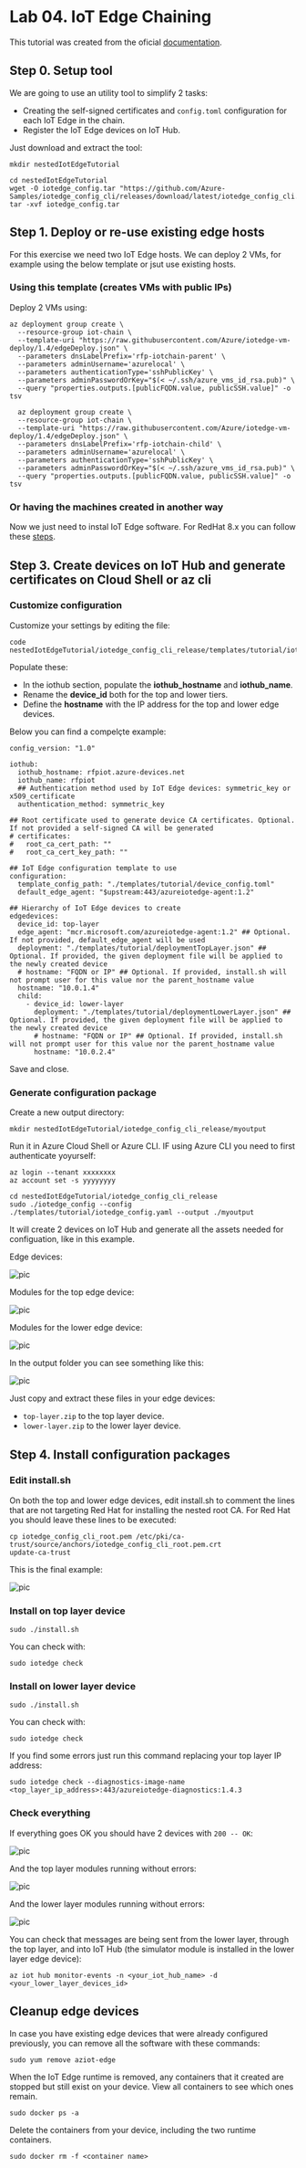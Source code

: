 # Lab 04. IoT Edge Chaining

This tutorial was created from the oficial [documentation](https://learn.microsoft.com/en-us/azure/iot-edge/tutorial-nested-iot-edge?view=iotedge-1.4).

## Step 0. Setup tool

We are going to use an utility tool to simplify 2 tasks:
- Creating the self-signed certificates and `config.toml` configuration for each IoT Edge in the chain.
- Register the IoT Edge devices on IoT Hub.

Just download and extract the tool:

```
mkdir nestedIotEdgeTutorial

cd nestedIotEdgeTutorial
wget -O iotedge_config.tar "https://github.com/Azure-Samples/iotedge_config_cli/releases/download/latest/iotedge_config_cli.tar.gz"
tar -xvf iotedge_config.tar
```

## Step 1. Deploy or re-use existing edge hosts

For this exercise we need two IoT Edge hosts. We can deploy 2 VMs, for example using the below template or jsut use existing hosts.

### Using this template (creates VMs with public IPs)

Deploy 2 VMs using:

```
az deployment group create \
  --resource-group iot-chain \
  --template-uri "https://raw.githubusercontent.com/Azure/iotedge-vm-deploy/1.4/edgeDeploy.json" \
  --parameters dnsLabelPrefix='rfp-iotchain-parent' \
  --parameters adminUsername='azurelocal' \
  --parameters authenticationType='sshPublicKey' \
  --parameters adminPasswordOrKey="$(< ~/.ssh/azure_vms_id_rsa.pub)" \
  --query "properties.outputs.[publicFQDN.value, publicSSH.value]" -o tsv

  az deployment group create \
  --resource-group iot-chain \
  --template-uri "https://raw.githubusercontent.com/Azure/iotedge-vm-deploy/1.4/edgeDeploy.json" \
  --parameters dnsLabelPrefix='rfp-iotchain-child' \
  --parameters adminUsername='azurelocal' \
  --parameters authenticationType='sshPublicKey' \
  --parameters adminPasswordOrKey="$(< ~/.ssh/azure_vms_id_rsa.pub)" \
  --query "properties.outputs.[publicFQDN.value, publicSSH.value]" -o tsv
```

### Or having the machines created in another way

Now we just need to instal IoT Edge software. For RedHat 8.x you can follow these [steps](./install-iotedge.md).


## Step 3. Create devices on IoT Hub and generate certificates on Cloud Shell or az cli


### Customize configuration

Customize your settings by editing the file:

```
code nestedIotEdgeTutorial/iotedge_config_cli_release/templates/tutorial/iotedge_config.yaml
```

Populate these:

- In the iothub section, populate the **iothub_hostname** and **iothub_name**.
- Rename the **device_id** both for the top and lower tiers.
- Define the **hostname** with the IP address for the top and lower edge devices.

Below you can find a compelçte example:

```
config_version: "1.0"

iothub:
  iothub_hostname: rfpiot.azure-devices.net
  iothub_name: rfpiot
  ## Authentication method used by IoT Edge devices: symmetric_key or x509_certificate
  authentication_method: symmetric_key 

## Root certificate used to generate device CA certificates. Optional. If not provided a self-signed CA will be generated
# certificates:
#   root_ca_cert_path: ""
#   root_ca_cert_key_path: ""

## IoT Edge configuration template to use
configuration:
  template_config_path: "./templates/tutorial/device_config.toml"
  default_edge_agent: "$upstream:443/azureiotedge-agent:1.2"

## Hierarchy of IoT Edge devices to create
edgedevices:
  device_id: top-layer
  edge_agent: "mcr.microsoft.com/azureiotedge-agent:1.2" ## Optional. If not provided, default_edge_agent will be used
  deployment: "./templates/tutorial/deploymentTopLayer.json" ## Optional. If provided, the given deployment file will be applied to the newly created device
  # hostname: "FQDN or IP" ## Optional. If provided, install.sh will not prompt user for this value nor the parent_hostname value
  hostname: "10.0.1.4"
  child:
    - device_id: lower-layer
      deployment: "./templates/tutorial/deploymentLowerLayer.json" ## Optional. If provided, the given deployment file will be applied to the newly created device
      # hostname: "FQDN or IP" ## Optional. If provided, install.sh will not prompt user for this value nor the parent_hostname value
      hostname: "10.0.2.4"
```

Save and close.

### Generate configuration package

Create a new output directory:

```
mkdir nestedIotEdgeTutorial/iotedge_config_cli_release/myoutput
```

Run it in Azure Cloud Shell or Azure CLI. IF using Azure CLI you need to first authenticate yoyurself:

```
az login --tenant xxxxxxxx
az account set -s yyyyyyyy

cd nestedIotEdgeTutorial/iotedge_config_cli_release
sudo ./iotedge_config --config ./templates/tutorial/iotedge_config.yaml --output ./myoutput
```

It will create 2 devices on IoT Hub and generate all the assets needed for configuation, like in this example.

Edge devices:

![pic](./images/iot-edge-chaining-1.png)

Modules for the top edge device:

![pic](./images/iot-edge-chaining-2.png)

Modules for the lower edge device:

![pic](./images/iot-edge-chaining-3.png)

In the output folder you can see something like this:

![pic](./images/iot-edge-chaining-4.png)

Just copy and extract these files in your edge devices:
- `top-layer.zip` to the top layer device. 
- `lower-layer.zip` to the lower layer device. 


## Step 4. Install configuration packages

### Edit install.sh

On both the top and lower edge devices, edit install.sh to comment the lines that are not targeting Red Hat for installing the nested root CA. For Red Hat you should leave these lines to be executed:

```
cp iotedge_config_cli_root.pem /etc/pki/ca-trust/source/anchors/iotedge_config_cli_root.pem.crt
update-ca-trust
```

This is the final example:

![pic](./images/iot-edge-chaining-5.png)


### Install on top layer device

```
sudo ./install.sh
```

You can check with:

```
sudo iotedge check
```

### Install on lower layer device

```
sudo ./install.sh
```

You can check with:

```
sudo iotedge check
```

If you find some errors just run this command replacing your top layer IP address:

```
sudo iotedge check --diagnostics-image-name <top_layer_ip_address>:443/azureiotedge-diagnostics:1.4.3
```

### Check everything

If everything goes OK you should have 2 devices with `200 -- OK`:

![pic](./images/iot-edge-chaining-6.png)

And the top layer modules running without errors:

![pic](./images/iot-edge-chaining-7.png)

And the lower layer modules running without errors:

![pic](./images/iot-edge-chaining-8.png)


You can check that messages are being sent from the lower layer, through the top layer, and into IoT Hub (the simulator module is installed in the lower layer edge device):

```
az iot hub monitor-events -n <your_iot_hub_name> -d <your_lower_layer_devices_id>
```

## Cleanup edge devices

In case you have existing edge devices that were already configured previously, you can remove all the software with these commands:

```
sudo yum remove aziot-edge
```

When the IoT Edge runtime is removed, any containers that it created are stopped but still exist on your device. View all containers to see which ones remain.

```
sudo docker ps -a
```

Delete the containers from your device, including the two runtime containers.

```
sudo docker rm -f <container name>
```
